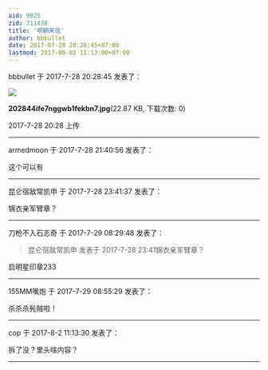 ```yaml
---
aid: 9025
zid: 711438
title: '明朝来信'
author: bbbullet
date: 2017-07-28 20:28:45+07:00
lastmod: 2017-08-02 11:13:00+07:00
---
```


bbbullet 于 2017-7-28 20:28:45 发表了：

![](https://mirrors.tuna.tsinghua.edu.cn/osdn/lgqm/72877/202844ife7nggwb1fekbn7.jpg)



**202844ife7nggwb1fekbn7.jpg**(22.87 KB, 下载次数: 0)



2017-7-28 20:28 上传

---------

armedmoon 于 2017-7-28 21:40:56 发表了：

这个可以有

---------

昆仑宿敌常凯申 于 2017-7-28 23:41:37 发表了：

锦衣亲军臂章？

---------

刀枪不入石志奇 于 2017-7-29 08:29:48 发表了：

> 昆仑宿敌常凯申 发表于 2017-7-28 23:41锦衣亲军臂章？



启明星印章233

---------

155MM嘴炮 于 2017-7-29 08:55:29 发表了：

杀杀杀髡贼啦！

---------

cop 于 2017-8-2 11:13:30 发表了：

拆了没？里头啥内容？

---------

